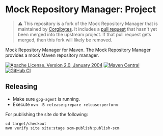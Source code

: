 # Mock Repository Manager: Project

> :warning: This repository is a fork of the Mock Repository Manager that is maintained by [Corgibytes](https://corgibytes.com). It includes a [pull request](https://github.com/mojohaus/mrm/pull/117) that hasn't yet been merged into the upstream project. If that pull request gets merged, then this fork will likely be removed.

Mock Repository Manager for Maven. The Mock Repository Manager provides a mock Maven
repository manager.
 
[![Apache License, Version 2.0, January 2004](https://img.shields.io/github/license/corgibytes/mrm.svg?label=License)](http://www.apache.org/licenses/)
[![Maven Central](https://img.shields.io/maven-central/v/com.corgibytes/mrm.svg?label=Maven%20Central)](https://search.maven.org/artifact/org.codehaus.mojo/mrm)
[![GitHub CI](https://github.com/corgibytes/mrm/actions/workflows/maven.yml/badge.svg)](https://github.com/mojohaus/mrm/actions/workflows/maven.yml)

## Releasing

* Make sure `gpg-agent` is running.
* Execute `mvn -B release:prepare release:perform`

For publishing the site do the following:

```
cd target/checkout
mvn verify site site:stage scm-publish:publish-scm
```
